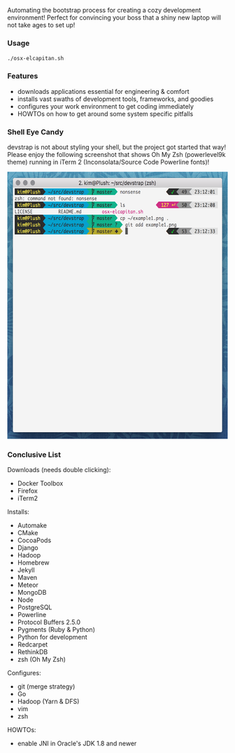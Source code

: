 Automating the bootstrap process for creating a cozy development environment! Perfect for convincing your boss that a shiny new laptop will not take ages to set up!

### Usage

    ./osx-elcapitan.sh

### Features

* downloads applications essential for engineering & comfort
* installs vast swaths of development tools, frameworks, and goodies
* configures your work environment to get coding immediately
* HOWTOs on how to get around some system specific pitfalls

### Shell Eye Candy

devstrap is not about styling your shell, but the project got started that way! Please enjoy the following screenshot that shows Oh My Zsh (powerlevel9k theme) running in iTerm 2 (Inconsolata/Source Code Powerline fonts)!

<p style="text-align: center">
<img src="https://raw.githubusercontent.com/indiedotkim/devstrap/master/example1.png" width="600" height="610" />
</p>

### Conclusive List

Downloads (needs double clicking):

* Docker Toolbox
* Firefox
* iTerm2

Installs:

* Automake
* CMake
* CocoaPods
* Django
* Hadoop
* Homebrew
* Jekyll
* Maven
* Meteor
* MongoDB
* Node
* PostgreSQL
* Powerline
* Protocol Buffers 2.5.0
* Pygments (Ruby & Python)
* Python for development
* Redcarpet
* RethinkDB
* zsh (Oh My Zsh)

Configures:

* git (merge strategy)
* Go
* Hadoop (Yarn & DFS)
* vim
* zsh

HOWTOs:

* enable JNI in Oracle's JDK 1.8 and newer


